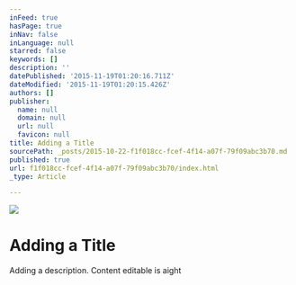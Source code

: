 ```yaml
---
inFeed: true
hasPage: true
inNav: false
inLanguage: null
starred: false
keywords: []
description: ''
datePublished: '2015-11-19T01:20:16.711Z'
dateModified: '2015-11-19T01:20:15.426Z'
authors: []
publisher:
  name: null
  domain: null
  url: null
  favicon: null
title: Adding a Title
sourcePath: _posts/2015-10-22-f1f018cc-fcef-4f14-a07f-79f09abc3b70.md
published: true
url: f1f018cc-fcef-4f14-a07f-79f09abc3b70/index.html
_type: Article

---
```

![](https://the-grid-user-content.s3-us-west-2.amazonaws.com/0e51b7ea-edea-46bc-ad0b-436b7481a926.png)

# Adding a Title

Adding a description. Content editable is aight